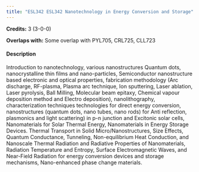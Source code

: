 ```yaml
---
title: "ESL342 ESL342 Nanotechnology in Energy Conversion and Storage"
---
```

**Credits:** 3 (3-0-0)

**Overlaps with:** Some overlap with PYL705, CRL725, CLL723

#### Description
Introduction to nanotechnology, various nanostructures Quantum dots, nanocrystalline thin films and nano-particles, Semiconductor nanostructure based electronic and optical properties, fabrication methodology (Arc discharge, RF-plasma, Plasma arc technique, Ion sputtering, Laser ablation, Laser pyrolysis, Ball Milling, Molecular beam epitaxy, Chemical vapour deposition method and Electro deposition), nanolithography, characterization techniques technologies for direct energy conversion, nanostructures (quantum dots, nano tubes, nano rods) for Anti reflection, plasmonics and light scattering) in p-n junction and Excitonic solar cells, Nanomaterials for Solar Thermal Energy, Nanomaterials in Energy Storage Devices. Thermal Transport in Solid Micro/Nanostructures, Size Effects, Quantum Conductance, Tunneling, Non-equilibrium Heat Conduction, and Nanoscale Thermal Radiation and Radiative Properties of Nanomaterials, Radiation Temperature and Entropy, Surface Electromagnetic Waves, and Near-Field Radiation for energy conversion devices and storage mechanisms, Nano-enhanced phase change materials.